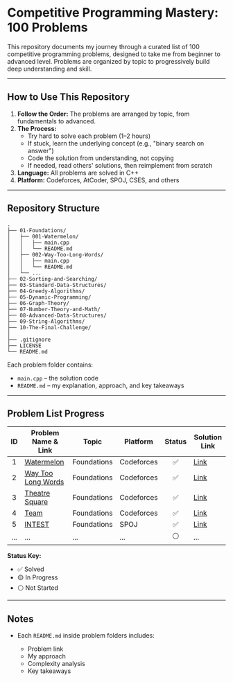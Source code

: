 # Competitive Programming Mastery: 100 Problems

This repository documents my journey through a curated list of 100 competitive programming problems, designed to take me from beginner to advanced level. Problems are organized by topic to progressively build deep understanding and skill.

---

## How to Use This Repository

1. **Follow the Order:** The problems are arranged by topic, from fundamentals to advanced.
2. **The Process:**
   * Try hard to solve each problem (1–2 hours)
   * If stuck, learn the underlying concept (e.g., "binary search on answer")
   * Code the solution from understanding, not copying
   * If needed, read others' solutions, then reimplement from scratch
3. **Language:** All problems are solved in C++
4. **Platform:** Codeforces, AtCoder, SPOJ, CSES, and others

---

## Repository Structure

```
.
├── 01-Foundations/
│   ├── 001-Watermelon/
│   │   ├── main.cpp
│   │   └── README.md
│   ├── 002-Way-Too-Long-Words/
│   │   ├── main.cpp
│   │   └── README.md
│   └── ...
├── 02-Sorting-and-Searching/
├── 03-Standard-Data-Structures/
├── 04-Greedy-Algorithms/
├── 05-Dynamic-Programming/
├── 06-Graph-Theory/
├── 07-Number-Theory-and-Math/
├── 08-Advanced-Data-Structures/
├── 09-String-Algorithms/
├── 10-The-Final-Challenge/
│
├── .gitignore
├── LICENSE
└── README.md
```

Each problem folder contains:

* `main.cpp` – the solution code
* `README.md` – my explanation, approach, and key takeaways

---

## Problem List Progress

|  ID | Problem Name & Link                                                  | Topic       | Platform   | Status | Solution Link                                    |
| :-: | -------------------------------------------------------------------- | ----------- | ---------- | :----: | ------------------------------------------------ |
|  1  | [Watermelon](https://codeforces.com/problemset/problem/4/A)          | Foundations | Codeforces |    ✅   | [Link](./01-Foundations/001-Watermelon/)          |
|  2  | [Way Too Long Words](https://codeforces.com/problemset/problem/71/A) | Foundations | Codeforces |    ✅   | [Link](./01-Foundations/002-Way-Too-Long-Words/)  |
|  3  | [Theatre Square](https://codeforces.com/problemset/problem/1/A)      | Foundations | Codeforces |    ✅   | [Link](./01-Foundations/003-Theatre-Square/)      |
|  4  | [Team](https://codeforces.com/problemset/problem/231/A)              | Foundations | Codeforces |    ✅   | [Link](./01-Foundations/004-Team/)                |
|  5  | [INTEST](https://www.spoj.com/problems/INTEST)                       | Foundations | SPOJ       |    ✅   | [Link](./01-Foundations/005-Enormous-Input-Test/) |
| ... | ...                                                                  | ...         | ...        |   ⚪️   | ...                                              |

**Status Key:**

* ✅ Solved
* 🟡 In Progress
* ⚪️ Not Started

---

## Notes

* Each `README.md` inside problem folders includes:

  * Problem link
  * My approach
  * Complexity analysis
  * Key takeaways
